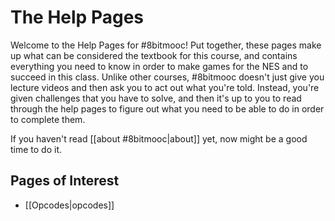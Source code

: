 The Help Pages
==============
Welcome to the Help Pages for #8bitmooc! Put together, these pages make up what
can be considered the textbook for this course, and contains everything you need
to know in order to make games for the NES and to succeed in this class. Unlike
other courses, #8bitmooc doesn't just give you lecture videos and then ask you
to act out what you're told. Instead, you're given challenges that you have to
solve, and then it's up to you to read through the help pages to figure out
what you need to be able to do in order to complete them.

If you haven't read [[about #8bitmooc|about]] yet, now might be a good time
to do it.


Pages of Interest
-----------------
 * [[Opcodes|opcodes]]


